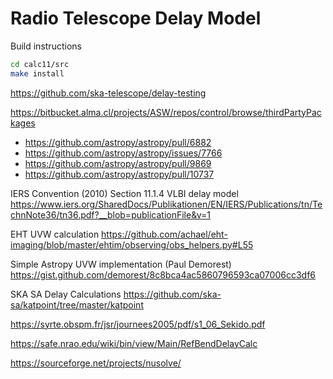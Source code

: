 # Radio Telescope Delay Model
Build instructions
```sh
cd calc11/src
make install
```

https://github.com/ska-telescope/delay-testing

https://bitbucket.alma.cl/projects/ASW/repos/control/browse/thirdPartyPackages

- https://github.com/astropy/astropy/pull/6882
- https://github.com/astropy/astropy/issues/7766
- https://github.com/astropy/astropy/pull/9869
- https://github.com/astropy/astropy/pull/10737

IERS Convention (2010)  Section 11.1.4 VLBI delay model https://www.iers.org/SharedDocs/Publikationen/EN/IERS/Publications/tn/TechnNote36/tn36.pdf?__blob=publicationFile&v=1

EHT UVW calculation
https://github.com/achael/eht-imaging/blob/master/ehtim/observing/obs_helpers.py#L55

Simple Astropy UVW implementation (Paul Demorest)
https://gist.github.com/demorest/8c8bca4ac5860796593ca07006cc3df6

SKA SA Delay Calculations
https://github.com/ska-sa/katpoint/tree/master/katpoint

https://syrte.obspm.fr/jsr/journees2005/pdf/s1_06_Sekido.pdf

https://safe.nrao.edu/wiki/bin/view/Main/RefBendDelayCalc

https://sourceforge.net/projects/nusolve/
